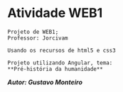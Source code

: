# Atividade WEB1

```
Projeto de WEB1;
Professor: Jorcivam

Usando os recursos de html5 e css3

Projeto utilizando Angular, tema:
**Pré-história da humanidade**

```
***Autor: Gustavo Monteiro***